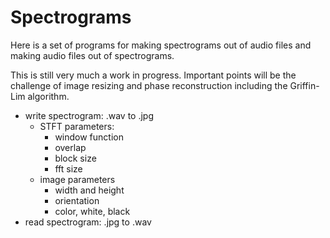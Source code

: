 # Spectrograms


Here is a set of programs for making spectrograms out of audio files and making audio files out of spectrograms. 

This is still very much a work in progress. Important points will be the challenge of image resizing and phase reconstruction including the Griffin-Lim algorithm.



- write spectrogram: .wav to .jpg 
  + STFT parameters:
    * window function
    * overlap
    * block size
    * fft size
  + image parameters
    * width and height
    * orientation
    * color, white, black
- read spectrogram: .jpg to .wav
